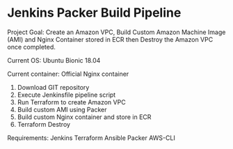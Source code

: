 # Jenkins Packer Build Pipeline

Project Goal: Create an Amazon VPC, Build Custom Amazon Machine Image (AMI) and Nginx Container stored in ECR then Destroy the Amazon VPC once completed. 

Current OS: Ubuntu Bionic 18.04

Current container: Official Nginx container

1) Download GIT repository
2) Execute Jenkinsfile pipeline script
3) Run Terraform to create Amazon VPC
4) Build custom AMI using Packer
5) Build custom Nginx container and store in ECR
6) Terraform Destroy

Requirements:
Jenkins
Terraform
Ansible
Packer 
AWS-CLI
